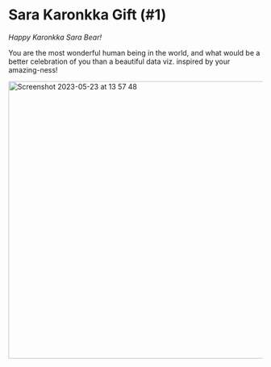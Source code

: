 # Sara Karonkka Gift (#1)

*Happy Karonkka Sara Bear!*

You are the most wonderful human being in the world, and what would be a better celebration of you than a beautiful data viz. inspired by your amazing-ness!


<img width="550" alt="Screenshot 2023-05-23 at 13 57 48" src="https://github.com/chloefouilloux/Sara_Defense/assets/62814239/5533df7c-a6ec-469b-b96d-5a45c652dc59">
